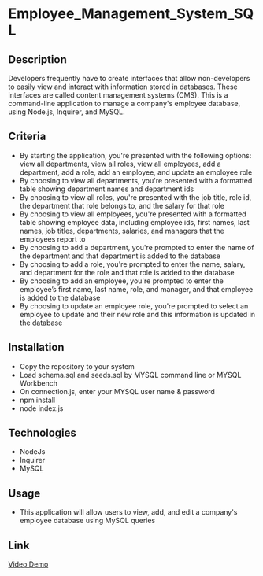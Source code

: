 # Employee_Management_System_SQL

## Description
Developers frequently have to create interfaces that allow non-developers to easily view and interact with information stored in databases. These interfaces are called content management systems (CMS). This is a command-line application to manage a company's employee database, using Node.js, Inquirer, and MySQL.

## Criteria
* By starting the application, you're presented with the following options: view all departments, view all roles, view all employees, add a department, add a role, add an employee, and update an employee role
* By choosing to view all departments, you're presented with a formatted table showing department names and department ids
* By choosing to view all roles, you're presented with the job title, role id, the department that role belongs to, and the salary for that role
* By choosing to view all employees, you're presented with a formatted table showing employee data, including employee ids, first names, last names, job titles, departments, salaries, and managers that the employees report to
* By choosing to add a department, you're prompted to enter the name of the department and that department is added to the database
* By choosing to add a role, you're prompted to enter the name, salary, and department for the role and that role is added to the database
* By choosing to add an employee, you're prompted to enter the employee’s first name, last name, role, and manager, and that employee is added to the database
* By choosing to update an employee role, you're prompted to select an employee to update and their new role and this information is updated in the database 

## Installation
* Copy the repository to your system
* Load schema.sql and seeds.sql by MYSQL command line or MYSQL Workbench
* On connection.js, enter your MYSQL user name & password
* npm install
* node index.js

## Technologies
* NodeJs
* Inquirer
* MySQL

## Usage
* This application will allow users to view, add, and edit a company's employee database using MySQL queries

## Link

[Video Demo](https://drive.google.com/file/d/16J3CRu0T3zjjFzNIAPw9xcwEvByiC6m2/view)
